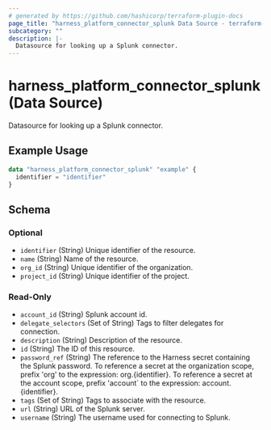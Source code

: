 ```yaml
---
# generated by https://github.com/hashicorp/terraform-plugin-docs
page_title: "harness_platform_connector_splunk Data Source - terraform-provider-harness"
subcategory: ""
description: |-
  Datasource for looking up a Splunk connector.
---
```


# harness_platform_connector_splunk (Data Source)

Datasource for looking up a Splunk connector.

## Example Usage

```terraform
data "harness_platform_connector_splunk" "example" {
  identifier = "identifier"
}
```

<!-- schema generated by tfplugindocs -->
## Schema

### Optional

- `identifier` (String) Unique identifier of the resource.
- `name` (String) Name of the resource.
- `org_id` (String) Unique identifier of the organization.
- `project_id` (String) Unique identifier of the project.

### Read-Only

- `account_id` (String) Splunk account id.
- `delegate_selectors` (Set of String) Tags to filter delegates for connection.
- `description` (String) Description of the resource.
- `id` (String) The ID of this resource.
- `password_ref` (String) The reference to the Harness secret containing the Splunk password. To reference a secret at the organization scope, prefix 'org' to the expression: org.{identifier}. To reference a secret at the account scope, prefix 'account` to the expression: account.{identifier}.
- `tags` (Set of String) Tags to associate with the resource.
- `url` (String) URL of the Splunk server.
- `username` (String) The username used for connecting to Splunk.


